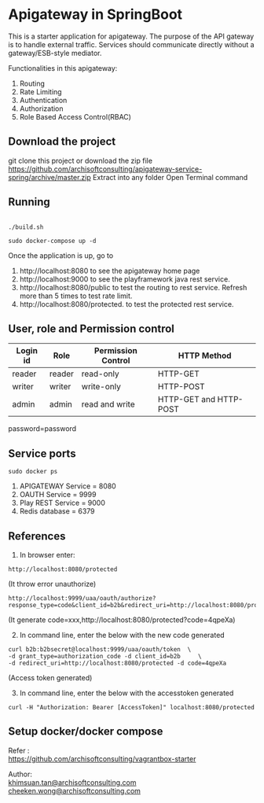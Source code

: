 # Apigateway in SpringBoot

This is a starter application for apigateway. The purpose of the API gateway is to handle external traffic.
Services should communicate directly without a gateway/ESB-style mediator.

Functionalities in this apigateway:

1. Routing
2. Rate Limiting
3. Authentication
4. Authorization
5. Role Based Access Control(RBAC)

## Download the project
git clone this project or download the zip file https://github.com/archisoftconsulting/apigateway-service-spring/archive/master.zip
Extract into any folder
Open Terminal command


## Running

```

./build.sh

sudo docker-compose up -d

```

Once the application is up, go to 


1. http://localhost:8080 to see the apigateway home page
2. http://localhost:9000 to see the playframework java rest service.
3. http://localhost:8080/public to test the routing to rest service. Refresh more than 5 times to test rate limit.
4. http://localhost:8080/protected. to test the protected rest service. 

## User, role and Permission control

| Login id      | Role          | Permission Control  | HTTP Method |
| ------------- | ------------- |---------------------|-------------|
| reader        | reader        | read-only           | HTTP-GET    |
| writer        | writer        | write-only          | HTTP-POST   |
| admin         | admin         | read and write      | HTTP-GET and HTTP-POST|

password=password

## Service ports

```
sudo docker ps
```

1. APIGATEWAY Service = 8080
2. OAUTH Service = 9999
3. Play REST Service = 9000
4. Redis database = 6379

## References

1. In browser enter: 
```
http://localhost:8080/protected
```
(It throw error unauthorize)
 
```
http://localhost:9999/uaa/oauth/authorize?response_type=code&client_id=b2b&redirect_uri=http://localhost:8080/protected
```
(It generate code=xxx,http://localhost:8080/protected?code=4qpeXa)

2. In command line, enter the below with the new code generated
```
curl b2b:b2bsecret@localhost:9999/uaa/oauth/token  \
-d grant_type=authorization_code -d client_id=b2b     \
-d redirect_uri=http://localhost:8080/protected -d code=4qpeXa
```
(Access token generated)

3. In command line, enter the below with the accesstoken generated
```
curl -H "Authorization: Bearer [AccessToken]" localhost:8080/protected
```

## Setup docker/docker compose

Refer :  
https://github.com/archisoftconsulting/vagrantbox-starter

Author:  
khimsuan.tan@archisoftconsulting.com  
cheeken.wong@archisoftconsulting.com
